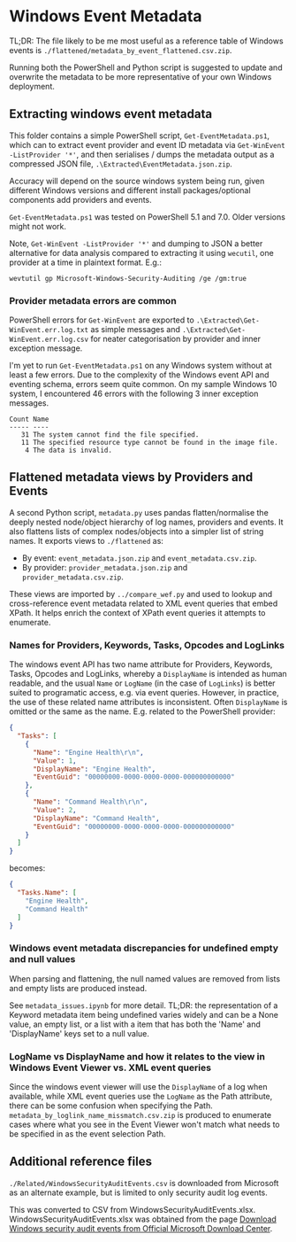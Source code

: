 # Windows Event Metadata

TL;DR: The file likely to be me most useful as a reference table of Windows events is `./flattened/metadata_by_event_flattened.csv.zip`.

Running both the PowerShell and Python script is suggested to update and overwrite the metadata to be more representative of your own Windows deployment.

## Extracting windows event metadata

This folder contains a simple PowerShell script, `Get-EventMetadata.ps1`, which can to extract event provider and event ID metadata via `Get-WinEvent -ListProvider '*'`, and then serialises / dumps the metadata output as a compressed JSON file, `.\Extracted\EventMetadata.json.zip`.

Accuracy will depend on the source windows system being run, given different Windows versions and different install packages/optional components add providers and events.

`Get-EventMetadata.ps1` was tested on PowerShell 5.1 and 7.0. Older versions might not work.

Note, `Get-WinEvent -ListProvider '*'` and dumping to JSON a better alternative for data analysis compared to extracting it using `wecutil`, one provider at a time in plaintext format. E.g.:

```console
wevtutil gp Microsoft-Windows-Security-Auditing /ge /gm:true
```

### Provider metadata errors are common

PowerShell errors for `Get-WinEvent` are exported to `.\Extracted\Get-WinEvent.err.log.txt` as simple messages and `.\Extracted\Get-WinEvent.err.log.csv` for neater categorisation by provider and inner exception message.

I'm yet to run `Get-EventMetadata.ps1` on any Windows system without at least a few errors. Due to the complexity of the Windows event API and eventing schema, errors seem quite common. On my sample Windows 10 system, I encountered 46 errors with the following 3 inner exception messages.

```console
Count Name
----- ----
   31 The system cannot find the file specified.
   11 The specified resource type cannot be found in the image file.
    4 The data is invalid.
```

## Flattened metadata views by Providers and Events

A second Python script, `metadata.py` uses pandas flatten/normalise the deeply nested node/object hierarchy of log names, providers and events. It also flattens lists of complex nodes/objects into a simpler list of string names. It exports views to `./flattened` as:

- By event: `event_metadata.json.zip` and `event_metadata.csv.zip`.
- By provider: `provider_metadata.json.zip` and `provider_metadata.csv.zip`.

These views are imported by `../compare_wef.py` and used to lookup and cross-reference event metadata related to XML event queries that embed XPath. It helps enrich the context of XPath event queries it attempts to enumerate.

### Names for Providers, Keywords, Tasks, Opcodes and LogLinks

The windows event API has two name attribute for Providers, Keywords, Tasks, Opcodes and LogLinks, whereby a `DisplayName` is intended as human readable, and the usual `Name` or `LogName` (in the case of `LogLinks`) is better suited to programatic access, e.g. via event queries. However, in practice, the use of these related name attributes is inconsistent. Often `DisplayName` is omitted or the same as the name. E.g. related to the PowerShell provider:

```json
{
  "Tasks": [
    {
      "Name": "Engine Health\r\n",
      "Value": 1,
      "DisplayName": "Engine Health",
      "EventGuid": "00000000-0000-0000-0000-000000000000"
    },
    {
      "Name": "Command Health\r\n",
      "Value": 2,
      "DisplayName": "Command Health",
      "EventGuid": "00000000-0000-0000-0000-000000000000"
    }
  ]
}
```

becomes:

```json
{
  "Tasks.Name": [
    "Engine Health",
    "Command Health"
  ]
}
```

### Windows event metadata discrepancies for undefined empty and null values

When parsing and flattening, the null named values are removed from lists and empty lists are produced instead.

See `metadata_issues.ipynb` for more detail. TL;DR: the representation of a Keyword metadata item being undefined varies widely and can be a None value, an empty list, or a list with a item that has both the 'Name' and 'DisplayName' keys set to a null value.

### LogName vs DisplayName and how it relates to the view in Windows Event Viewer vs. XML event queries

Since the windows event viewer will use the `DisplayName` of a log when available, while XML event queries use the `LogName` as the Path attribute, there can be some confusion when specifying the Path. `metadata_by_loglink_name_missmatch.csv.zip` is produced to enumerate cases where what you see in the Event Viewer won't match what needs to be specified in as the event selection Path.

## Additional reference files

`./Related/WindowsSecurityAuditEvents.csv` is downloaded from Microsoft as an alternate example, but is limited to only security audit log events.

This was converted to CSV from WindowsSecurityAuditEvents.xlsx. WindowsSecurityAuditEvents.xlsx was obtained from the page [Download Windows security audit events from Official Microsoft Download Center](https://www.microsoft.com/en-us/download/details.aspx?id=50034).
